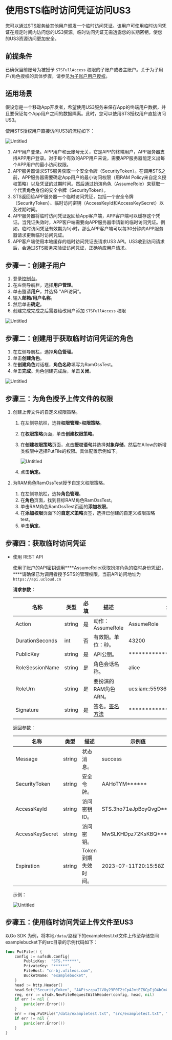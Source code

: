 # 使用STS临时访问凭证访问US3

您可以通过STS服务给其他用户颁发一个临时访问凭证。该用户可使用临时访问凭证在规定时间内访问您的US3资源。临时访问凭证无需透露您的长期密钥，使您的US3资源访问更加安全。

## **前提条件**

已确保当前账号为被授予 `STSFullAccess` 权限的子账户或者主账户。关于为子用户/角色授权的具体步骤，请参见[为子账户用户授权](https://docs.ucloud.cn/uproject/user?id=%e4%b8%ba%e5%ad%90%e7%94%a8%e6%88%b7%e6%b7%bb%e5%8a%a0%e6%9d%83%e9%99%90)。

## **适用场景**

假设您是一个移动App开发者，希望使用US3服务来保存App的终端用户数据，并且要保证每个App用户之间的数据隔离。此时，您可以使用STS授权用户直接访问US3。

使用STS授权用户直接访问US3的流程如下：

![Untitled](/images/guide/STS整体流程图.png)

1. APP用户登录。APP用户和云账号无关，它是APP的终端用户，APP服务器支持APP用户登录。对于每个有效的APP用户来说，需要APP服务器能定义出每个APP用户的最小访问权限。
2. APP服务器请求STS服务获取一个安全令牌（SecurityToken）。在调用STS之前，APP服务器需要确定App用户的最小访问权限（用RAM Policy来自定义授权策略）以及凭证的过期时间。然后通过扮演角色（AssumeRole）来获取一个代表角色身份的安全令牌（SecurityToken）。
3. STS返回给APP服务器一个临时访问凭证，包括一个安全令牌（SecurityToken）、临时访问密钥（AccessKeyId和AccessKeySecret）以及过期时间。
4. APP服务器将临时访问凭证返回给App客户端，APP客户端可以缓存这个凭证。当凭证失效时，APP客户端需要向APP服务器申请新的临时访问凭证。例如，临时访问凭证有效期为1小时，那么APP客户端可以每30分钟向APP服务器请求更新临时访问凭证。
5. APP客户端使用本地缓存的临时访问凭证去请求US3 API。US3收到访问请求后，会通过STS服务来验证访问凭证，正确响应用户请求。

## ****步骤一：创建子用户****

1. 登录[控制台](https://console.ucloud.cn/uaccount/iam/user_manage)。
2. 在左侧导航栏，选择**用户管理**。
3. 单击邀请**用户**，并选择 "API访问”。
4. 输入**邮箱/用户名称**。
5. 然后单击**确定**。
6. 创建完成完成之后需要给改用户添加 `STSFullAccess` 权限

![Untitled](/images/guide/STS添加权限.png)

## **步骤二：创建用于获取临时访问凭证的角色**

1. 在左侧导航栏，选择**角色管理**。
2. 单击**创建角色**。
3. 在**创建角色**对话框，**角色名称**填写为RamOssTest。
4. 单击**完成**。角色创建完成后，单击**关闭**。

![Untitled](/images/guide/STS创建角色.png)

## **步骤三：为角色授予上传文件的权限**

1. 创建上传文件的自定义权限策略。

   1. 在左侧导航栏，选择**权限管理**>**权限策略**。

   2. 在**权限策略**页面，单击**创建权限策略**。

   3. 在**创建权限策略**页面，点击**授权语句**并选择**对象存储**，然后在Allow的新增类权限中选择PutFile的权限。具体配置示例如下。

      ![Untitled](/images/guide/STS添加PUT权限.png)

   4. 点击**确定。**

2. 为RAM角色RamOssTest授予自定义权限策略。

   1. 在左侧导航栏，选择**角色管理**。
   2. 在**角色**页面，找到目标RAM角色RamOssTest。
   3. 单击RAM角色RamOssTest页面的**添加权限**。
   4. 在**添加权限**页面下的**自定义策略**页签，选择已创建的自定义权限策略test。
   5. 单击**确定**。

## ****步骤四：获取临时访问凭证****

- 使用 REST API 

  使用子账户的API密钥调用****AssumeRole(获取扮演角色的临时身份凭证)，****请确保已为调用者授予STS的管理权限，当前API访问地址为`https://api.ucloud.cn`

  ****请求参数：****

  | 名称            | 类型   | 必填 | 描述                 | 示例值                            |
  | --------------- | ------ | ---- | -------------------- | --------------------------------- |
  | Action          | string | 是   | 动作：AssumeRole     | AssumeRole                        |
  | DurationSeconds | int    | 否   | 有效期。单位：秒。   | 43200                             |
  | PublicKey       | string | 是   | API公钥。            | ************                      |
  | RoleSessionName | string | 是   | 角色会话名称。       | alice                             |
  | RoleUrn         | string | 是   | 要扮演的RAM角色ARN。 | ucs:iam::55936045:role/RamOssTest |
  | Signature       | string | 是   | 签名。[签名方法](https://docs.ucloud.cn/api/summary/signature)               | ************                      |

  返回参数：

  | 名称            | 类型   | 描述                | 示例值                  |
  | --------------- | ------ | ------------------- | ----------------------- |
  | Message         | string | 状态消息。          | success                 |
  | SecurityToken   | string | 安全令牌。          | AAHoTYM******           |
  | AccessKeyId     | string | 访问密钥ID。        | STS.3ho71eJpBoyQvgD**** |
  | AccessKeySecret | string | 访问密钥。          | MwSLKHDpz72KsKBQ****    |
  | Expiration      | string | Token到期失效时间。 | 2023-07-11T20:15:58Z    |

  示例：

  ![Untitled](/images/guide/STS获取Token.png)

## ****步骤五：使用临时访问凭证上传文件至US3****

以Go SDK 为例，将本地`/data/`路径下的exampletest.txt文件上传至存储空间examplebucket下的src目录的示例代码如下：

```go
func PutFile() {
	config := &ufsdk.Config{
		PublicKey:  "STS.******",
		PrivateKey: "******",
		FileHost: "cn-bj.ufileos.com",
		BucketName: "examplebucket",
	}
	head := http.Header{}
	head.Set("SecurityToken", "AAFtszzpaIlV8y23F0T2tCpAJmtEZ6CpIjO4bCmCCU******")
	req, err := ufsdk.NewFileRequestWithHeader(config, head, nil)
	if err != nil {
		panic(err.Error())
	}
	err = req.PutFile("/data/exampletest.txt", "src/exampletest.txt", "")
	if err != nil {
		panic(err.Error())
	}
}
```
